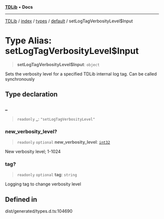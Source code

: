 [**TDLib**](../../../../../../README.md) • **Docs**

***

[TDLib](../../../../../../modules.md) / [index](../../../../../README.md) / [types](../../../README.md) / [default](../README.md) / setLogTagVerbosityLevel$Input

# Type Alias: setLogTagVerbosityLevel$Input

> **setLogTagVerbosityLevel$Input**: `object`

Sets the verbosity level for a specified TDLib internal log tag. Can be called synchronously

## Type declaration

### \_

> `readonly` **\_**: `"setLogTagVerbosityLevel"`

### new\_verbosity\_level?

> `readonly` `optional` **new\_verbosity\_level**: [`int32`](int32.md)

New verbosity level; 1-1024

### tag?

> `readonly` `optional` **tag**: `string`

Logging tag to change verbosity level

## Defined in

dist/generated/types.d.ts:104690
